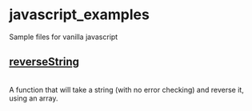 # javascript_examples
Sample files for vanilla javascript
<a href="https://github.com/sntnmjones/javascript_examples/blob/master/reverseString"><h2>reverseString</h2></a><br>
A function that will take a string (with no error checking) and reverse it, using an array.
